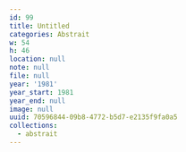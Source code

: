 ```yaml
---
id: 99
title: Untitled
categories: Abstrait
w: 54
h: 46
location: null
note: null
file: null
year: '1981'
year_start: 1981
year_end: null
image: null
uuid: 70596844-09b8-4772-b5d7-e2135f9fa0a5
collections:
  - abstrait
---
```


